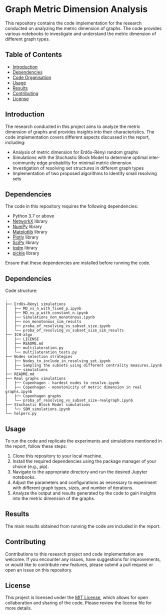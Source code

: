 # Graph Metric Dimension Analysis

This repository contains the code implementation for the research conducted on analyzing the metric dimension of graphs. The code provides various notebooks to investigate and understand the metric dimension of different graph types.

## Table of Contents

- [Introduction](#introduction)
- [Dependencies](#dependencies)
- [Code Organisation](#codeorga)
- [Usage](#usage)
- [Results](#results)
- [Contributing](#contributing)
- [License](#license)

## Introduction

The research conducted in this project aims to analyze the metric dimension of graphs and provides insights into their characteristics. The code implementation covers different aspects discussed in the report, including:

- Analysis of metric dimension for Erdős-Rényi random graphs
- Simulations with the Stochastic Block Model to determine optimal inter-community edge probability for minimal metric dimension
- Investigation of resolving set structures in different graph types
- Implementation of two proposed algorithms to identify small resolving sets

## Dependencies

The code in this repository requires the following dependencies:

- Python 3.7 or above
- [NetworkX](https://networkx.org/) library
- [NumPy](https://numpy.org/) library
- [Matplotlib](https://matplotlib.org/) library
- [Plotly](https://plotly.com/) library
- [SciPy](https://scipy.org/) library
- [tqdm](https://github.com/tqdm/tqdm) library
- [pickle](https://docs.python.org/3/library/pickle.html) library

Ensure that these dependencies are installed before running the code.

## Dependencies

Code structure:

```
.
├── Erdős–Rényi simulations
│   ├── MD_vs_n_with_fixed_p.ipynb
│   ├── MD_vs_p_with_constant_n.ipynb
│   ├── Simulations_non_monotonous.ipynb
│   ├── non_monotonous_sim_results
│   ├── proba_of_resolving_vs_subset_size.ipynb
│   └── proba_of_resolving_vs_subset_size_sim_results
├── ICH-algo 
│   ├── LICENSE
│   ├── README.md
│   ├── multilateration.py
│   └── multilateration_tests.py
├── Nodes selection strategies
│   ├── Nodes_to_include_in_resolving_set.ipynb
│   ├── Sampling the subsets using different centrality measures.ipynb
│   └── simulations
├── README.md
├── Real graphs simulations
│   ├── Copenhagen - hardest nodes to resolve.ipynb
│   ├── Copenhagen - monotonicity of metric dimension in real graphs.ipynb
│   ├── Copenhagen graphs
│   └── proba_of_resolving_vs_subset_size-realgraph.ipynb
├── Stochastic Block Model simulations
│   └── SBM_simulations.ipynb
└── helpers.py
```

## Usage

To run the code and replicate the experiments and simulations mentioned in the report, follow these steps:

1. Clone this repository to your local machine.
2. Install the required dependencies using the package manager of your choice (e.g., pip).
3. Navigate to the appropriate directory and run the desired Jupyter notebooks.
4. Adjust the parameters and configurations as necessary to experiment with different graph types, sizes, and number of iterations.
5. Analyze the output and results generated by the code to gain insights into the metric dimension of the graphs.

## Results

The main results obtained from running the code are included in the report.

## Contributing

Contributions to this research project and code implementation are welcome. If you encounter any issues, have suggestions for improvements, or would like to contribute new features, please submit a pull request or open an issue on this repository.

## License

This project is licensed under the [MIT License](LICENSE), which allows for open collaboration and sharing of the code. Please review the license file for more details.